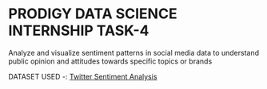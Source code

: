 # PRODIGY DATA SCIENCE INTERNSHIP TASK-4

Analyze and visualize sentiment patterns in social media data to understand public opinion and attitudes towards specific topics or brands

DATASET USED -: [Twitter Sentiment Analysis](https://www.kaggle.com/datasets/jp797498e/twitter-entity-sentiment-analysis)
